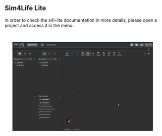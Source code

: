 ## Sim4Life Lite

In order to check the s4l-lite documentation in more details, please open a project and access it in the menu:

<br>
<p align="center">
  <img width="90%" src="assets/s4l-docs.gif">
</p>
